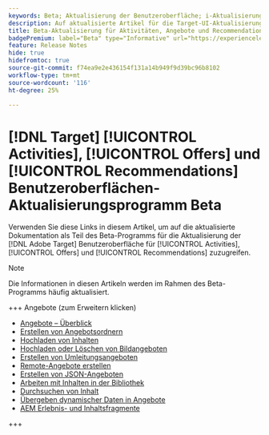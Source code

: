 ```yaml
---
keywords: Beta; Aktualisierung der Benutzeroberfläche; i-Aktualisierung;
description: Auf aktualisierte Artikel für die Target-UI-Aktualisierung für Aktivitäten, Angebote und Recommendations zugreifen
title: Beta-Aktualisierung für Aktivitäten, Angebote und Recommendations-Benutzeroberfläche
badgePremium: label="Beta" type="Informative" url="https://experienceleague.adobe.com/docs/target/using/introduction/intro.html?lang=en#beta newtab=true" tooltip="Erfahren Sie mehr über das Programm [!DNL Target] Beta ."
feature: Release Notes
hide: true
hidefromtoc: true
source-git-commit: f74ea9e2e436154f131a14b949f9d39bc96b8102
workflow-type: tm+mt
source-wordcount: '116'
ht-degree: 25%

---
```


# [!DNL Target] [!UICONTROL Activities], [!UICONTROL Offers] und [!UICONTROL Recommendations] Benutzeroberflächen-Aktualisierungsprogramm Beta

Verwenden Sie diese Links in diesem Artikel, um auf die aktualisierte Dokumentation als Teil des Beta-Programms für die Aktualisierung der [!DNL Adobe Target] Benutzeroberfläche für [!UICONTROL Activities], [!UICONTROL Offers] und [!UICONTROL Recommendations] zuzugreifen.

>[!NOTE]
>
>Die Informationen in diesen Artikeln werden im Rahmen des Beta-Programms häufig aktualisiert.

+++ Angebote (zum Erweitern klicken)

* [Angebote – Überblick](/help/main/c-experiences/c-manage-content/manage-content-beta.md)
* [Erstellen von Angebotsordnern](/help/main/c-experiences/c-manage-content/create-content-folder-beta.md)
* [Hochladen von Inhalten](/help/main/c-experiences/c-manage-content/assets-upload-beta.md)
* [Hochladen oder Löschen von Bildangeboten](/help/main/c-experiences/c-manage-content/assets-upload-beta.md)
* [Erstellen von Umleitungsangeboten](/help/main/c-experiences/c-manage-content/offer-redirect-beta.md)
* [Remote-Angebote erstellen](/help/main/c-experiences/c-manage-content/about-remote-offers-beta.md)
* [Erstellen von JSON-Angeboten](/help/main/c-experiences/c-manage-content/create-json-offer-beta.md)
* [Arbeiten mit Inhalten in der Bibliothek](/help/main/c-experiences/c-manage-content/assets-working-beta.md)
* [Durchsuchen von Inhalt](/help/main/c-experiences/c-manage-content/filter-and-search-content.md)
* [Übergeben dynamischer Daten in Angebote](/help/main/c-experiences/c-manage-content/passing-profile-attributes-to-the-html-offer.md)
* [AEM Erlebnis- und Inhaltsfragmente](/help/main/c-experiences/c-manage-content/aem-experience-fragments.md)

+++


